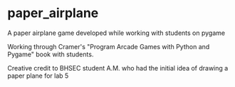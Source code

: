 # paper_airplane

A paper airplane game developed while working with students on pygame

Working through Cramer's "Program Arcade Games with Python and Pygame" book with students. 

Creative credit to BHSEC student A.M. who had the initial idea of drawing a paper plane for lab 5
